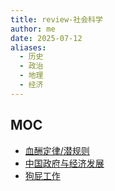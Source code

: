 ```yaml
---
title: review-社会科学
author: me
date: 2025-07-12
aliases:
  - 历史
  - 政治
  - 地理
  - 经济
---
```

## MOC

- [血酬定律/潜规则](card-@血酬定律-潜规则-血酬定律)
- [中国政府与经济发展](card-@置身事内-中国政府与经济发展)
- [狗屁工作](card-@毫无意义的工作-狗屁工作)